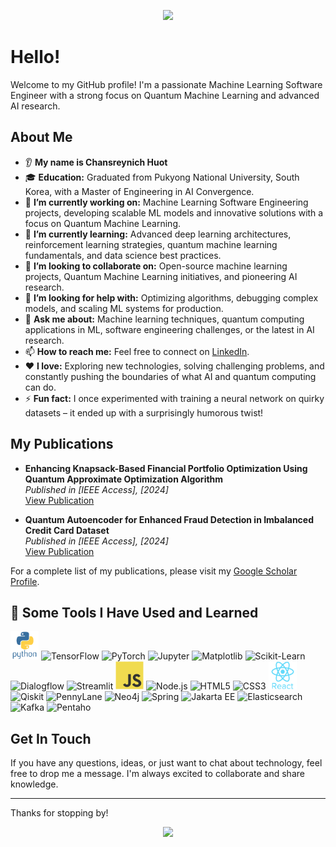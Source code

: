 <p align="center">
<!--   <img src="https://capsule-render.vercel.app/api?type=waving&color=gradient&text=Hello!&height=100&section=header"/> -->
  <img src="https://capsule-render.vercel.app/api?type=blur&height=300&color=gradient&text=Chansreynich%20Huot&reversal=false&animation=twinkling&fontColor=739186"/>
</p>

# Hello!

Welcome to my GitHub profile! I'm a passionate Machine Learning Software Engineer with a strong focus on Quantum Machine Learning and advanced AI research.

## About Me

* 👂 **My name is Chansreynich Huot**
* 🎓 **Education:** Graduated from Pukyong National University, South Korea, with a Master of Engineering in AI Convergence.
* 🔭 **I’m currently working on:** Machine Learning Software Engineering projects, developing scalable ML models and innovative solutions with a focus on Quantum Machine Learning.
* 🌱 **I’m currently learning:** Advanced deep learning architectures, reinforcement learning strategies, quantum machine learning fundamentals, and data science best practices.
* 🤝 **I’m looking to collaborate on:** Open-source machine learning projects, Quantum Machine Learning initiatives, and pioneering AI research.
* 🤔 **I’m looking for help with:** Optimizing algorithms, debugging complex models, and scaling ML systems for production.
* 💬 **Ask me about:** Machine learning techniques, quantum computing applications in ML, software engineering challenges, or the latest in AI research.
* 📫 **How to reach me:** Feel free to connect on [LinkedIn](https://linkedin.com/in/chansreynich-huot).
* ❤️ **I love:** Exploring new technologies, solving challenging problems, and constantly pushing the boundaries of what AI and quantum computing can do.
* ⚡ **Fun fact:** I once experimented with training a neural network on quirky datasets – it ended up with a surprisingly humorous twist!


## My Publications

- **Enhancing Knapsack-Based Financial Portfolio Optimization Using Quantum Approximate Optimization Algorithm**  
  *Published in [IEEE Access], [2024]*  
  [View Publication](https://ieeexplore.ieee.org/abstract/document/10769453)  

- **Quantum Autoencoder for Enhanced Fraud Detection in Imbalanced Credit Card Dataset**  
*Published in [IEEE Access], [2024]*    
  [View Publication](https://ieeexplore.ieee.org/abstract/document/10752554)  

For a complete list of my publications, please visit my [Google Scholar Profile](https://scholar.google.com/citations?user=xDg7n6EAAAAJ&hl=en).


<h2>🚀 Some Tools I Have Used and Learned</h2>
<p align="left">
  <!-- Machine Learning Icons -->
  <img src="https://raw.githubusercontent.com/devicons/devicon/master/icons/python/python-original-wordmark.svg" alt="Python" width="45" height="45"/>
  <img src="https://cdn.jsdelivr.net/gh/devicons/devicon/icons/tensorflow/tensorflow-original.svg" alt="TensorFlow" width="45" height="45"/>
  <img src="https://cdn.jsdelivr.net/gh/devicons/devicon/icons/pytorch/pytorch-original.svg" alt="PyTorch" width="45" height="45"/>
  <img src="https://cdn.jsdelivr.net/gh/devicons/devicon/icons/jupyter/jupyter-original.svg" alt="Jupyter" width="45" height="45"/>
  <img src="https://upload.wikimedia.org/wikipedia/commons/8/84/Matplotlib_icon.svg" alt="Matplotlib" width="45" height="45"/>
  <img src="https://scikit-learn.org/stable/_static/scikit-learn-logo-small.png" alt="Scikit-Learn" width="45" height="45"/>
  <img src="https://www.svgrepo.com/show/353648/dialogflow.svg" alt="Dialogflow" width="45" height="45"/>
  <img src="https://encrypted-tbn0.gstatic.com/images?q=tbn:ANd9GcTGDKmSgL7UJ6sstMUQTtjI2iDN7ClN2jRZ5Q&s" alt="Streamlit" width="45" height="45"/>


  <!-- Full Stack Icons -->
  <img src="https://raw.githubusercontent.com/devicons/devicon/master/icons/javascript/javascript-original.svg" alt="JavaScript" width="45" height="45"/>
  <img src="https://cdn.jsdelivr.net/gh/devicons/devicon/icons/nodejs/nodejs-original-wordmark.svg" alt="Node.js" width="45" height="45"/>
  <img src="https://cdn.jsdelivr.net/gh/devicons/devicon/icons/html5/html5-original.svg" alt="HTML5" width="45" height="45"/>
  <img src="https://cdn.jsdelivr.net/gh/devicons/devicon/icons/css3/css3-original-wordmark.svg" alt="CSS3" width="45" height="45"/>
  <img src="https://raw.githubusercontent.com/devicons/devicon/master/icons/react/react-original-wordmark.svg" alt="React" width="45" height="45"/>

  <!-- Quantum Computing Icons -->
  <img src="https://encrypted-tbn0.gstatic.com/images?q=tbn:ANd9GcTGO-McYS0sj1JBBgQA6-QMP49YIJsSQdRjWg&s" alt="Qiskit" width="45" height="45"/>
  <img src="https://media.licdn.com/dms/image/v2/C560BAQEcSmPzmwGu5g/company-logo_200_200/company-logo_200_200/0/1677204651906/pennylaneai_logo?e=2147483647&v=beta&t=yEu-P4cnI9PsZaAPMciNdKabq-7SYrS_wpwQiULjLv4" alt="PennyLane" width="45" height="45"/>

  <!-- Additional Technologies -->
  <img src="https://static-00.iconduck.com/assets.00/neo4j-icon-1808x2048-22lbowan.png" alt="Neo4j" width="45" height="45"/>
  <img src="https://cdn.jsdelivr.net/gh/devicons/devicon/icons/spring/spring-original.svg" alt="Spring" width="45" height="45"/>
  <img src="https://encrypted-tbn0.gstatic.com/images?q=tbn:ANd9GcTwMilleAcaXi-_WC8RbF50_DfoTBPdn1nlzA&s" alt="Jakarta EE" width="45" height="45"/>
  <img src="https://cdn.jsdelivr.net/gh/devicons/devicon/icons/elasticsearch/elasticsearch-original.svg" alt="Elasticsearch" width="45" height="45"/>
  <img src="https://encrypted-tbn0.gstatic.com/images?q=tbn:ANd9GcRiQe6bgBq16X9cJW-IuLbB8eDWZ4NfMV_OZQ&s" alt="Kafka" width="45" height="45"/>
  <img src="https://i.pinimg.com/474x/9a/ba/22/9aba22cc13c2da3cbb2c81e22a227355.jpg" alt="Pentaho" width="45" height="45"/>
</p>

## Get In Touch

If you have any questions, ideas, or just want to chat about technology, feel free to drop me a message. I'm always excited to collaborate and share knowledge.

---

Thanks for stopping by!

<p align="center">
  <img src="https://capsule-render.vercel.app/api?type=waving&color=gradient&height=100&section=footer"/>
</p>
